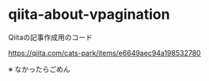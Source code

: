 # qiita-about-vpagination

Qiitaの記事作成用のコード

https://qiita.com/cats-park/items/e6649aec94a198532780

※ なかったらごめん